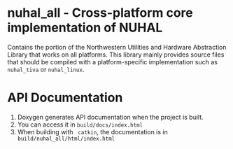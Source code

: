 # nuhal_all - Cross-platform core implementation of NUHAL
Contains the portion of the Northwestern Utilities and Hardware Abstraction Library that
works on all platforms.  This library mainly provides source files that should be compiled
with a platform-specific implementation such as `nuhal_tiva` or `nuhal_linux`.


# API Documentation
1. Doxygen generates API documentation when the project is built.
2. You can access it in `build/docs/index.html`
3. When building with ` catkin`, the documentation is in
  ` build/nuhal_all/html/index.html`

